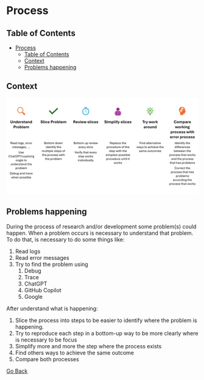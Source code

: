 # Process

## Table of Contents
- [Process](#process)
  - [Table of Contents](#table-of-contents)
  - [Context](#context)
  - [Problems happening](#problems-happening)

## Context
![Process map](./assets/process/process.png)

## Problems happening

During the process of research and/or development some problem(s) could happen. 
When a problem occurs is necessary to understand that problem. To do that, is necessary to do some things like:
  1. Read logs
  2. Read error messages 
  3. Try to find the problem using 
     1. Debug
     2. Trace
     3. ChatGPT
     4. GitHub Copilot
     5. Google  

After understand what is happening:

1. Slice the process into steps to be easier to identify where the problem is happening.
2. Try to reproduce each step in a bottom-up way to be more clearly where is necessary to be focus
3. Simplify more and more the step where the process exists 
4. Find others ways to achieve the same outcome
5. Compare both processes

[Go Back](./Index.md)




